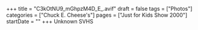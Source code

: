 +++
title = "C3kOtNU9_mGhpzM4D_E_.avif"
draft = false
tags = ["Photos"]
categories = ["Chuck E. Cheese's"]
pages = ["Just for Kids Show 2000"]
startDate = ""
+++
Unknown SVHS

